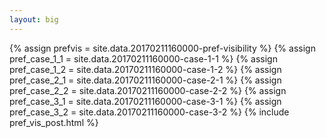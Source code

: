 ```yaml
---
layout: big
---
```

{% assign prefvis = site.data.20170211160000-pref-visibility %}
{% assign pref_case_1_1 = site.data.20170211160000-case-1-1 %}
{% assign pref_case_1_2 = site.data.20170211160000-case-1-2 %}
{% assign pref_case_2_1 = site.data.20170211160000-case-2-1 %}
{% assign pref_case_2_2 = site.data.20170211160000-case-2-2 %}
{% assign pref_case_3_1 = site.data.20170211160000-case-3-1 %}
{% assign pref_case_3_2 = site.data.20170211160000-case-3-2 %}
{% include pref_vis_post.html %}
